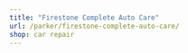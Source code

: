 ```yaml
---
title: "Firestone Complete Auto Care"
url: /parker/firestone-complete-auto-care/
shop: car repair
---
```

